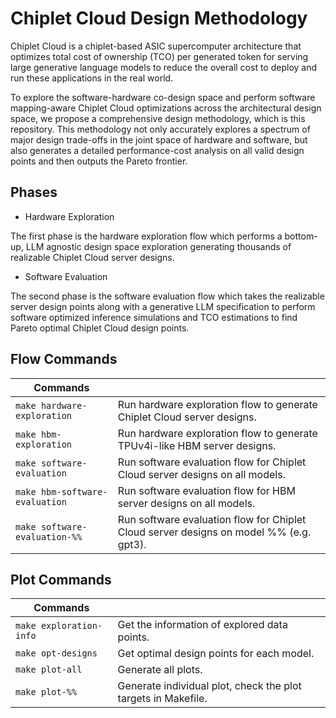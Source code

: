 # Chiplet Cloud Design Methodology

Chiplet Cloud is a chiplet-based ASIC supercomputer architecture that optimizes total cost of ownership (TCO) per generated token for serving large generative language models to reduce the overall cost to deploy and run these applications in the real world. 

To explore the software-hardware co-design space and perform software mapping-aware Chiplet Cloud optimizations across the architectural design space, we propose a comprehensive design methodology, which is this repository.
This methodology not only accurately explores a spectrum of major design trade-offs in the joint space of hardware and software, but also generates a detailed performance-cost analysis on all valid design points and then outputs the Pareto frontier.


## Phases

* Hardware Exploration

The first phase is the hardware exploration flow which performs a bottom-up, LLM agnostic design space exploration generating thousands of realizable Chiplet Cloud server designs.

* Software Evaluation

The second phase is the software evaluation flow which takes the realizable server design points along with a generative LLM specification to perform software optimized inference simulations and TCO estimations to find Pareto optimal Chiplet Cloud design points.

## Flow Commands

| Commands | |
|----------------|-|
| `make hardware-exploration`  | Run hardware exploration flow to generate Chiplet Cloud server designs. |
| `make hbm-exploration`  | Run hardware exploration flow to generate TPUv4i-like HBM server designs. |
| `make software-evaluation`  | Run software evaluation flow for Chiplet Cloud server designs on all models. |
| `make hbm-software-evaluation`  | Run software evaluation flow for HBM server designs on all models. |
| `make software-evaluation-%%`  | Run software evaluation flow for Chiplet Cloud server designs on model %% (e.g. gpt3). |

## Plot Commands

| Commands | |
|----------------|-|
| `make exploration-info`  | Get the information of explored data points. |
| `make opt-designs`  | Get optimal design points for each model. |
| `make plot-all`  | Generate all plots. |
| `make plot-%%`  | Generate individual plot, check the plot targets in Makefile. |
